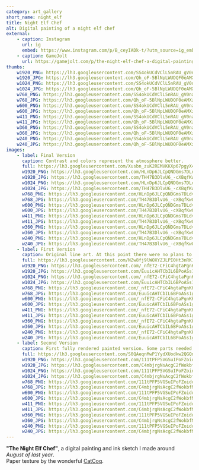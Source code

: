 ```yaml
---
category: art_gallery
short_name: night_elf
title: Night Elf Chef
alt: Digital painting of a night elf chef
external:
    - caption: Instagram
      url: ig
      embed: https://www.instagram.com/p/B_ceyIADk-t/?utm_source=ig_embed&amp;utm_campaign=loading
    - caption: GameJolt
      url: https://gamejolt.com/p/the-night-elf-chef-a-digital-painting-and-ink-sketch-i-made-dsbyvvv2
thumbs:
    w1920_PNG: https://lh3.googleusercontent.com/SS4okUCdVClL5nRAU_gV0naaEFX5PqyNTxISxcgevLq4u1MSki36bug5bfPtb_2bp1yKgyfiPtSa3IMImCjEEHIkgG3iDWqUIQ_tYTY-jE6q6dtgK6XdXzhR3B1ynH8mhUdDrvEqJA=w355
    w1920_JPG: https://lh3.googleusercontent.com/Qh_oF-5BlNpLWUDQF0eAMXzKJ26TrzHkE-JqTRI1mPXTEhsyXTGBB3obGCCJwP9ejbVv0HrUGlD4QYX4LjMGjz6WjKmB-yUMzUTvsbi42B9TjRjCfAcEff6OZSC4K_w96hz21YXKqA=w355
    w1024_PNG: https://lh3.googleusercontent.com/SS4okUCdVClL5nRAU_gV0naaEFX5PqyNTxISxcgevLq4u1MSki36bug5bfPtb_2bp1yKgyfiPtSa3IMImCjEEHIkgG3iDWqUIQ_tYTY-jE6q6dtgK6XdXzhR3B1ynH8mhUdDrvEqJA=w284
    w1024_JPG: https://lh3.googleusercontent.com/Qh_oF-5BlNpLWUDQF0eAMXzKJ26TrzHkE-JqTRI1mPXTEhsyXTGBB3obGCCJwP9ejbVv0HrUGlD4QYX4LjMGjz6WjKmB-yUMzUTvsbi42B9TjRjCfAcEff6OZSC4K_w96hz21YXKqA=w284
    w768_PNG: https://lh3.googleusercontent.com/SS4okUCdVClL5nRAU_gV0naaEFX5PqyNTxISxcgevLq4u1MSki36bug5bfPtb_2bp1yKgyfiPtSa3IMImCjEEHIkgG3iDWqUIQ_tYTY-jE6q6dtgK6XdXzhR3B1ynH8mhUdDrvEqJA=w213
    w768_JPG: https://lh3.googleusercontent.com/Qh_oF-5BlNpLWUDQF0eAMXzKJ26TrzHkE-JqTRI1mPXTEhsyXTGBB3obGCCJwP9ejbVv0HrUGlD4QYX4LjMGjz6WjKmB-yUMzUTvsbi42B9TjRjCfAcEff6OZSC4K_w96hz21YXKqA=w213
    w600_PNG: https://lh3.googleusercontent.com/SS4okUCdVClL5nRAU_gV0naaEFX5PqyNTxISxcgevLq4u1MSki36bug5bfPtb_2bp1yKgyfiPtSa3IMImCjEEHIkgG3iDWqUIQ_tYTY-jE6q6dtgK6XdXzhR3B1ynH8mhUdDrvEqJA=w166
    w600_JPG: https://lh3.googleusercontent.com/Qh_oF-5BlNpLWUDQF0eAMXzKJ26TrzHkE-JqTRI1mPXTEhsyXTGBB3obGCCJwP9ejbVv0HrUGlD4QYX4LjMGjz6WjKmB-yUMzUTvsbi42B9TjRjCfAcEff6OZSC4K_w96hz21YXKqA=w166
    w411_PNG: https://lh3.googleusercontent.com/SS4okUCdVClL5nRAU_gV0naaEFX5PqyNTxISxcgevLq4u1MSki36bug5bfPtb_2bp1yKgyfiPtSa3IMImCjEEHIkgG3iDWqUIQ_tYTY-jE6q6dtgK6XdXzhR3B1ynH8mhUdDrvEqJA=w114
    w411_JPG: https://lh3.googleusercontent.com/Qh_oF-5BlNpLWUDQF0eAMXzKJ26TrzHkE-JqTRI1mPXTEhsyXTGBB3obGCCJwP9ejbVv0HrUGlD4QYX4LjMGjz6WjKmB-yUMzUTvsbi42B9TjRjCfAcEff6OZSC4K_w96hz21YXKqA=w114
    w360_PNG: https://lh3.googleusercontent.com/SS4okUCdVClL5nRAU_gV0naaEFX5PqyNTxISxcgevLq4u1MSki36bug5bfPtb_2bp1yKgyfiPtSa3IMImCjEEHIkgG3iDWqUIQ_tYTY-jE6q6dtgK6XdXzhR3B1ynH8mhUdDrvEqJA=w100
    w360_JPG: https://lh3.googleusercontent.com/Qh_oF-5BlNpLWUDQF0eAMXzKJ26TrzHkE-JqTRI1mPXTEhsyXTGBB3obGCCJwP9ejbVv0HrUGlD4QYX4LjMGjz6WjKmB-yUMzUTvsbi42B9TjRjCfAcEff6OZSC4K_w96hz21YXKqA=w100
    w240_PNG: https://lh3.googleusercontent.com/SS4okUCdVClL5nRAU_gV0naaEFX5PqyNTxISxcgevLq4u1MSki36bug5bfPtb_2bp1yKgyfiPtSa3IMImCjEEHIkgG3iDWqUIQ_tYTY-jE6q6dtgK6XdXzhR3B1ynH8mhUdDrvEqJA=w66
    w240_JPG: https://lh3.googleusercontent.com/Qh_oF-5BlNpLWUDQF0eAMXzKJ26TrzHkE-JqTRI1mPXTEhsyXTGBB3obGCCJwP9ejbVv0HrUGlD4QYX4LjMGjz6WjKmB-yUMzUTvsbi42B9TjRjCfAcEff6OZSC4K_w96hz21YXKqA=w66
images:
    - label: Final Version
      caption: Contrast and colors represent the atmosphere better.
      full: https://lh3.googleusercontent.com/Xusbn_zuK2REMVKKXp67pgyX4VQ93usHerT77FdGtcN06GevPI9oncKHbo254iO5iA5INqeHiHQiQqrfnjQUrVGe187GFLKHylIbtnZqOr1esoRFPziHuf3YmySqE9d9GHmQ8hX5aA=w1080-h1080
      w1920_PNG: https://lh3.googleusercontent.com/HLnDp6JLCpQNDGms7DLdvXZf9Z7R91Hr1vlEjFPL_hlZcuKuI8WDOVjdHAIIJWxdvOiXf7JMBIhbEF1OK9LJB-kjv1KXSA6KpMvtA1tyb6ZHPLuA1JUwzKZzOmCVHPwBr8WuoMEFLQ=w850
      w1920_JPG: https://lh3.googleusercontent.com/TH47B3DlvU6_-cXBqfKwO2Vx9mEwnxDVeuwICRLomORyHpm-6TX-S5feNsPnE3ilrbgoEp5Pq6vbbCIcOsbPNq11akgFrYBxKI7vpsj7RO31V0oLmVtlRC5lYhVlOefK1fNvZ_xYCQ=w850
      w1024_PNG: https://lh3.googleusercontent.com/HLnDp6JLCpQNDGms7DLdvXZf9Z7R91Hr1vlEjFPL_hlZcuKuI8WDOVjdHAIIJWxdvOiXf7JMBIhbEF1OK9LJB-kjv1KXSA6KpMvtA1tyb6ZHPLuA1JUwzKZzOmCVHPwBr8WuoMEFLQ=w711
      w1024_JPG: https://lh3.googleusercontent.com/TH47B3DlvU6_-cXBqfKwO2Vx9mEwnxDVeuwICRLomORyHpm-6TX-S5feNsPnE3ilrbgoEp5Pq6vbbCIcOsbPNq11akgFrYBxKI7vpsj7RO31V0oLmVtlRC5lYhVlOefK1fNvZ_xYCQ=w711
      w768_PNG: https://lh3.googleusercontent.com/HLnDp6JLCpQNDGms7DLdvXZf9Z7R91Hr1vlEjFPL_hlZcuKuI8WDOVjdHAIIJWxdvOiXf7JMBIhbEF1OK9LJB-kjv1KXSA6KpMvtA1tyb6ZHPLuA1JUwzKZzOmCVHPwBr8WuoMEFLQ=w533
      w768_JPG: https://lh3.googleusercontent.com/TH47B3DlvU6_-cXBqfKwO2Vx9mEwnxDVeuwICRLomORyHpm-6TX-S5feNsPnE3ilrbgoEp5Pq6vbbCIcOsbPNq11akgFrYBxKI7vpsj7RO31V0oLmVtlRC5lYhVlOefK1fNvZ_xYCQ=w533
      w600_PNG: https://lh3.googleusercontent.com/HLnDp6JLCpQNDGms7DLdvXZf9Z7R91Hr1vlEjFPL_hlZcuKuI8WDOVjdHAIIJWxdvOiXf7JMBIhbEF1OK9LJB-kjv1KXSA6KpMvtA1tyb6ZHPLuA1JUwzKZzOmCVHPwBr8WuoMEFLQ=w416
      w600_JPG: https://lh3.googleusercontent.com/TH47B3DlvU6_-cXBqfKwO2Vx9mEwnxDVeuwICRLomORyHpm-6TX-S5feNsPnE3ilrbgoEp5Pq6vbbCIcOsbPNq11akgFrYBxKI7vpsj7RO31V0oLmVtlRC5lYhVlOefK1fNvZ_xYCQ=w416
      w411_PNG: https://lh3.googleusercontent.com/HLnDp6JLCpQNDGms7DLdvXZf9Z7R91Hr1vlEjFPL_hlZcuKuI8WDOVjdHAIIJWxdvOiXf7JMBIhbEF1OK9LJB-kjv1KXSA6KpMvtA1tyb6ZHPLuA1JUwzKZzOmCVHPwBr8WuoMEFLQ=w285
      w411_JPG: https://lh3.googleusercontent.com/TH47B3DlvU6_-cXBqfKwO2Vx9mEwnxDVeuwICRLomORyHpm-6TX-S5feNsPnE3ilrbgoEp5Pq6vbbCIcOsbPNq11akgFrYBxKI7vpsj7RO31V0oLmVtlRC5lYhVlOefK1fNvZ_xYCQ=w285
      w360_PNG: https://lh3.googleusercontent.com/HLnDp6JLCpQNDGms7DLdvXZf9Z7R91Hr1vlEjFPL_hlZcuKuI8WDOVjdHAIIJWxdvOiXf7JMBIhbEF1OK9LJB-kjv1KXSA6KpMvtA1tyb6ZHPLuA1JUwzKZzOmCVHPwBr8WuoMEFLQ=w250
      w360_JPG: https://lh3.googleusercontent.com/TH47B3DlvU6_-cXBqfKwO2Vx9mEwnxDVeuwICRLomORyHpm-6TX-S5feNsPnE3ilrbgoEp5Pq6vbbCIcOsbPNq11akgFrYBxKI7vpsj7RO31V0oLmVtlRC5lYhVlOefK1fNvZ_xYCQ=w250
      w240_PNG: https://lh3.googleusercontent.com/HLnDp6JLCpQNDGms7DLdvXZf9Z7R91Hr1vlEjFPL_hlZcuKuI8WDOVjdHAIIJWxdvOiXf7JMBIhbEF1OK9LJB-kjv1KXSA6KpMvtA1tyb6ZHPLuA1JUwzKZzOmCVHPwBr8WuoMEFLQ=w166
      w240_JPG: https://lh3.googleusercontent.com/TH47B3DlvU6_-cXBqfKwO2Vx9mEwnxDVeuwICRLomORyHpm-6TX-S5feNsPnE3ilrbgoEp5Pq6vbbCIcOsbPNq11akgFrYBxKI7vpsj7RO31V0oLmVtlRC5lYhVlOefK1fNvZ_xYCQ=w166
    - label: First Version
      caption: Original line art. At this point there were no plans to paint it.
      full: https://lh3.googleusercontent.com/NZw8fj9lWOXYZJLPI0Ht3nRK13nJYXlghVtBdjZooQXs2huIxpc2kJ6eUg_Sle4yNTpDc-Co8PhP0tLSfgtFOKNNScuwwKmVdYxvPa5E5mkQVIfmx5OEKgLfjJPMJV2gEHyIXicW_A=w1080-h1080
      w1920_PNG: https://lh3.googleusercontent.com/_nfE72-CFiC4hgtaPgnKHV5VAgfTctQQ4iSwfEi9PH-DAU_Ik-CWCT01r2lcHX5v-1iFgHT8ZwLkyy8Ouj9ulqILWGubw-8Ms1PquCT3J-Iw7RhgV8aebhcSdERThZWkP1zsByjWNw=w850
      w1920_JPG: https://lh3.googleusercontent.com/EuuicAHTCbIL6BPoASs1gT8bF84nB0JY8pAw5zVthEjThwmEYX7fqcdXoBeq8oyTPaqQTxHG3icdX0bv8PhiphOhhlB_zCwUi2Ykladm0uySexK5MFHupb-FQhuHygciGVvRwNhWhg=w850
      w1024_PNG: https://lh3.googleusercontent.com/_nfE72-CFiC4hgtaPgnKHV5VAgfTctQQ4iSwfEi9PH-DAU_Ik-CWCT01r2lcHX5v-1iFgHT8ZwLkyy8Ouj9ulqILWGubw-8Ms1PquCT3J-Iw7RhgV8aebhcSdERThZWkP1zsByjWNw=w711
      w1024_JPG: https://lh3.googleusercontent.com/EuuicAHTCbIL6BPoASs1gT8bF84nB0JY8pAw5zVthEjThwmEYX7fqcdXoBeq8oyTPaqQTxHG3icdX0bv8PhiphOhhlB_zCwUi2Ykladm0uySexK5MFHupb-FQhuHygciGVvRwNhWhg=w711
      w768_PNG: https://lh3.googleusercontent.com/_nfE72-CFiC4hgtaPgnKHV5VAgfTctQQ4iSwfEi9PH-DAU_Ik-CWCT01r2lcHX5v-1iFgHT8ZwLkyy8Ouj9ulqILWGubw-8Ms1PquCT3J-Iw7RhgV8aebhcSdERThZWkP1zsByjWNw=w533
      w768_JPG: https://lh3.googleusercontent.com/EuuicAHTCbIL6BPoASs1gT8bF84nB0JY8pAw5zVthEjThwmEYX7fqcdXoBeq8oyTPaqQTxHG3icdX0bv8PhiphOhhlB_zCwUi2Ykladm0uySexK5MFHupb-FQhuHygciGVvRwNhWhg=w533
      w600_PNG: https://lh3.googleusercontent.com/_nfE72-CFiC4hgtaPgnKHV5VAgfTctQQ4iSwfEi9PH-DAU_Ik-CWCT01r2lcHX5v-1iFgHT8ZwLkyy8Ouj9ulqILWGubw-8Ms1PquCT3J-Iw7RhgV8aebhcSdERThZWkP1zsByjWNw=w416
      w600_JPG: https://lh3.googleusercontent.com/EuuicAHTCbIL6BPoASs1gT8bF84nB0JY8pAw5zVthEjThwmEYX7fqcdXoBeq8oyTPaqQTxHG3icdX0bv8PhiphOhhlB_zCwUi2Ykladm0uySexK5MFHupb-FQhuHygciGVvRwNhWhg=w416
      w411_PNG: https://lh3.googleusercontent.com/_nfE72-CFiC4hgtaPgnKHV5VAgfTctQQ4iSwfEi9PH-DAU_Ik-CWCT01r2lcHX5v-1iFgHT8ZwLkyy8Ouj9ulqILWGubw-8Ms1PquCT3J-Iw7RhgV8aebhcSdERThZWkP1zsByjWNw=w285
      w411_JPG: https://lh3.googleusercontent.com/EuuicAHTCbIL6BPoASs1gT8bF84nB0JY8pAw5zVthEjThwmEYX7fqcdXoBeq8oyTPaqQTxHG3icdX0bv8PhiphOhhlB_zCwUi2Ykladm0uySexK5MFHupb-FQhuHygciGVvRwNhWhg=w285
      w360_PNG: https://lh3.googleusercontent.com/_nfE72-CFiC4hgtaPgnKHV5VAgfTctQQ4iSwfEi9PH-DAU_Ik-CWCT01r2lcHX5v-1iFgHT8ZwLkyy8Ouj9ulqILWGubw-8Ms1PquCT3J-Iw7RhgV8aebhcSdERThZWkP1zsByjWNw=w250
      w360_JPG: https://lh3.googleusercontent.com/EuuicAHTCbIL6BPoASs1gT8bF84nB0JY8pAw5zVthEjThwmEYX7fqcdXoBeq8oyTPaqQTxHG3icdX0bv8PhiphOhhlB_zCwUi2Ykladm0uySexK5MFHupb-FQhuHygciGVvRwNhWhg=w250
      w240_PNG: https://lh3.googleusercontent.com/_nfE72-CFiC4hgtaPgnKHV5VAgfTctQQ4iSwfEi9PH-DAU_Ik-CWCT01r2lcHX5v-1iFgHT8ZwLkyy8Ouj9ulqILWGubw-8Ms1PquCT3J-Iw7RhgV8aebhcSdERThZWkP1zsByjWNw=w166
      w240_JPG: https://lh3.googleusercontent.com/EuuicAHTCbIL6BPoASs1gT8bF84nB0JY8pAw5zVthEjThwmEYX7fqcdXoBeq8oyTPaqQTxHG3icdX0bv8PhiphOhhlB_zCwUi2Ykladm0uySexK5MFHupb-FQhuHygciGVvRwNhWhg=w166
    - label: Second Version
      caption: First fully rendered painted version. Some parts needed to be fixed and the tone and colors tuned.
      full: https://lh3.googleusercontent.com/S0QAeqnMwP1YydXUodkw2QGQnNoHah6GnvbknccbdB9SC79OaEhLfduIbMRgTH5bUufnHTJcaCWDhyxG_InI4Kdh1TrUSJqKmBWlJbISNcObG6sj2-422_JHh799SKeYkbEufsqJVA=w1080-h1080
      w1920_PNG: https://lh3.googleusercontent.com/111tPFP5VGSuIPoFZoidu-C-oLERzdU_z05y_l9RTf9OzBpxpZxdeTLhQQOMLiP-mT6RI4KPl7bGgpuKGsphTpTqDows0Jt9IRsJRGxv11iC7FN5uboOleyA9b-DWobStaQNGYqZPg=w850
      w1920_JPG: https://lh3.googleusercontent.com/C4mbjrgNsAcgC2fWokbfMpdDOLJmDbAD9G5tbiysD_VC09HqG3CO8MODQWX39VIbvA14Y-VakQbzco8xXxcbfhknxgGF2OhEZcRxl-uaPoTvBoqzVUD6CYsP5ZPW8zFqT52APtE4qg=w850
      w1024_PNG: https://lh3.googleusercontent.com/111tPFP5VGSuIPoFZoidu-C-oLERzdU_z05y_l9RTf9OzBpxpZxdeTLhQQOMLiP-mT6RI4KPl7bGgpuKGsphTpTqDows0Jt9IRsJRGxv11iC7FN5uboOleyA9b-DWobStaQNGYqZPg=w711
      w1024_JPG: https://lh3.googleusercontent.com/C4mbjrgNsAcgC2fWokbfMpdDOLJmDbAD9G5tbiysD_VC09HqG3CO8MODQWX39VIbvA14Y-VakQbzco8xXxcbfhknxgGF2OhEZcRxl-uaPoTvBoqzVUD6CYsP5ZPW8zFqT52APtE4qg=w711
      w768_PNG: https://lh3.googleusercontent.com/111tPFP5VGSuIPoFZoidu-C-oLERzdU_z05y_l9RTf9OzBpxpZxdeTLhQQOMLiP-mT6RI4KPl7bGgpuKGsphTpTqDows0Jt9IRsJRGxv11iC7FN5uboOleyA9b-DWobStaQNGYqZPg=w533
      w768_JPG: https://lh3.googleusercontent.com/C4mbjrgNsAcgC2fWokbfMpdDOLJmDbAD9G5tbiysD_VC09HqG3CO8MODQWX39VIbvA14Y-VakQbzco8xXxcbfhknxgGF2OhEZcRxl-uaPoTvBoqzVUD6CYsP5ZPW8zFqT52APtE4qg=w533
      w600_PNG: https://lh3.googleusercontent.com/111tPFP5VGSuIPoFZoidu-C-oLERzdU_z05y_l9RTf9OzBpxpZxdeTLhQQOMLiP-mT6RI4KPl7bGgpuKGsphTpTqDows0Jt9IRsJRGxv11iC7FN5uboOleyA9b-DWobStaQNGYqZPg=w416
      w600_JPG: https://lh3.googleusercontent.com/C4mbjrgNsAcgC2fWokbfMpdDOLJmDbAD9G5tbiysD_VC09HqG3CO8MODQWX39VIbvA14Y-VakQbzco8xXxcbfhknxgGF2OhEZcRxl-uaPoTvBoqzVUD6CYsP5ZPW8zFqT52APtE4qg=w416
      w411_PNG: https://lh3.googleusercontent.com/111tPFP5VGSuIPoFZoidu-C-oLERzdU_z05y_l9RTf9OzBpxpZxdeTLhQQOMLiP-mT6RI4KPl7bGgpuKGsphTpTqDows0Jt9IRsJRGxv11iC7FN5uboOleyA9b-DWobStaQNGYqZPg=w285
      w411_JPG: https://lh3.googleusercontent.com/C4mbjrgNsAcgC2fWokbfMpdDOLJmDbAD9G5tbiysD_VC09HqG3CO8MODQWX39VIbvA14Y-VakQbzco8xXxcbfhknxgGF2OhEZcRxl-uaPoTvBoqzVUD6CYsP5ZPW8zFqT52APtE4qg=w285
      w360_PNG: https://lh3.googleusercontent.com/111tPFP5VGSuIPoFZoidu-C-oLERzdU_z05y_l9RTf9OzBpxpZxdeTLhQQOMLiP-mT6RI4KPl7bGgpuKGsphTpTqDows0Jt9IRsJRGxv11iC7FN5uboOleyA9b-DWobStaQNGYqZPg=w250
      w360_JPG: https://lh3.googleusercontent.com/C4mbjrgNsAcgC2fWokbfMpdDOLJmDbAD9G5tbiysD_VC09HqG3CO8MODQWX39VIbvA14Y-VakQbzco8xXxcbfhknxgGF2OhEZcRxl-uaPoTvBoqzVUD6CYsP5ZPW8zFqT52APtE4qg=w250
      w240_PNG: https://lh3.googleusercontent.com/111tPFP5VGSuIPoFZoidu-C-oLERzdU_z05y_l9RTf9OzBpxpZxdeTLhQQOMLiP-mT6RI4KPl7bGgpuKGsphTpTqDows0Jt9IRsJRGxv11iC7FN5uboOleyA9b-DWobStaQNGYqZPg=w166
      w240_JPG: https://lh3.googleusercontent.com/C4mbjrgNsAcgC2fWokbfMpdDOLJmDbAD9G5tbiysD_VC09HqG3CO8MODQWX39VIbvA14Y-VakQbzco8xXxcbfhknxgGF2OhEZcRxl-uaPoTvBoqzVUD6CYsP5ZPW8zFqT52APtE4qg=w166
---
```


**"The Night Elf Chef"**, a digital painting and ink sketch I made around *August of last year*.  
Paper texture by the wonderful [CatCoq](https://www.instagram.com/catcoq/).
